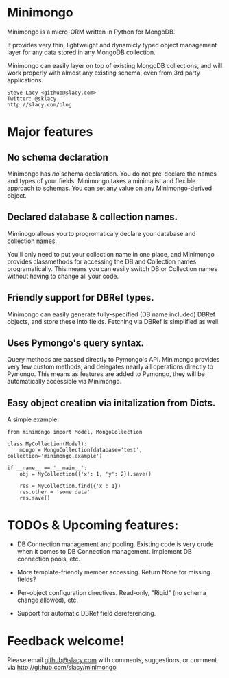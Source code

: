 # Minimongo

Minimongo is a micro-ORM written in Python for MongoDB.

It provides very thin, lightweight and dynamicly typed object management
layer for any data stored in any MongoDB collection.

Minimongo can easily layer on top of existing MongoDB collections, and will
work properly with almost any existing schema, even from 3rd party
applications.

    Steve Lacy <github@slacy.com>
    Twitter: @sklacy
    http://slacy.com/blog

# Major features

## No schema declaration

Minimongo has *no* schema declaration.  You do not pre-declare the names and
types of your fields.  Minimongo takes a minimalist and flexible approach to
schemas.  You can set any value on any Minimongo-derived object.

## Declared database & collection names.

Miminogo allows you to progromaticaly declare your database and collection
names.

You'll only need to put your collection name in one place, and Minimongo
provides classmethods for accessing the DB and Collection names
programatically.  This means you can easily switch DB or Collection names
without having to change all your code.

## Friendly support for DBRef types.

Minimongo can easily generate fully-specified (DB name included) DBRef
objects, and store these into fields.  Fetching via DBRef is simplified as
well.

## Uses Pymongo's query syntax.

Query methods are passed directly to Pymongo's API.  Minimongo provides very
few custom methods, and delegates nearly all operations directly to Pymongo.
This means as features are added to Pymongo, they will be automatically
accessible via Minimongo.

## Easy object creation via initalization from Dicts.

A simple example:

    from minimongo import Model, MongoCollection

    class MyCollection(Model):
        mongo = MongoCollection(database='test', collection='minimongo.example')

    if __name__ == '__main__':
        obj = MyCollection({'x': 1, 'y': 2}).save()

        res = MyCollection.find({'x': 1})
        res.other = 'some data'
        res.save()

# TODOs & Upcoming features:

* DB Connection management and pooling.  Existing code is very crude when it
  comes to DB Connection management.  Implement DB connection pools, etc.

* More template-friendly member accessing.  Return None for missing fields?

* Per-object configuration directives.  Read-only, "Rigid" (no schema change
  allowed), etc.

* Support for automatic DBRef field dereferencing.

# Feedback welcome!

Please email github@slacy.com with comments, suggestions, or comment via
http://github.com/slacy/minimongo

